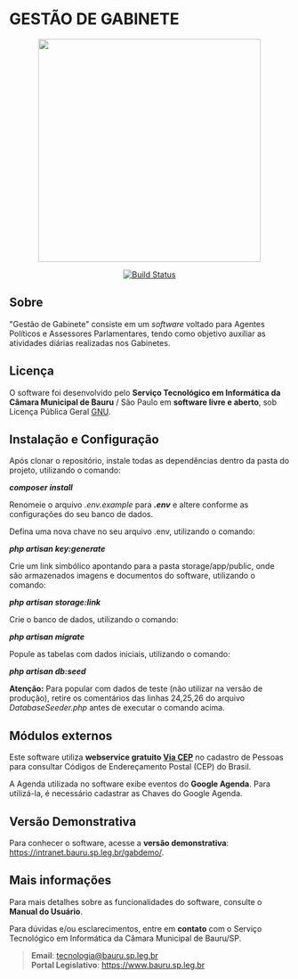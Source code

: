 # GESTÃO DE GABINETE

<p align="center"><img src="https://github.com/tecnologiacmbbauru/gestaodegabinete/blob/main/public/utils/gab-git.png" width="400"></p>

<p align="center">
    <a href="https://travis-ci.org/laravel/framework"><img src="https://travis-ci.org/laravel/framework.svg" alt="Build Status"></a>
</p>

## Sobre

"Gestão de Gabinete" consiste em um <i>software</i> voltado para Agentes Políticos e Assessores Parlamentares, tendo como objetivo auxiliar as atividades diárias realizadas nos Gabinetes.

## Licença
O software foi desenvolvido pelo **Serviço Tecnológico em Informática da Câmara Municipal de Bauru** / São Paulo em **software livre e aberto**, sob Licença Pública Geral [GNU](http://www.gnu.org/licenses/).

## Instalação e Configuração
Após clonar o repositório, instale todas as dependências dentro da pasta do projeto, utilizando o comando:

**<i>composer install</i>**

Renomeie o arquivo <i>.env.example</i> para **<i>.env</i>** e altere conforme as configurações do seu banco de dados.

Defina uma nova chave no seu arquivo .env, utilizando o comando:

**<i>php artisan key:generate</i>**

Crie um link simbólico apontando para a pasta storage/app/public, onde são armazenados imagens e documentos do software, utilizando o comando:

**<i>php artisan storage:link</i>**

Crie o banco de dados, utilizando o comando:

**<i>php artisan migrate</i>**

Popule as tabelas com dados iniciais, utilizando o comando:

**<i>php artisan db:seed</i>**

<b>Atenção:</b> Para popular com dados de teste (não utilizar na versão de produção), retire os comentários das linhas 24,25,26 do arquivo <i>DatabaseSeeder.php</i> antes de executar o comando acima.

## Módulos externos
Este software utiliza **webservice gratuito <a href="https://viacep.com.br/">Via CEP</a>** no cadastro de Pessoas para consultar Códigos de Endereçamento Postal (CEP) do Brasil.

A Agenda utilizada no software exibe eventos do **Google Agenda**. Para utilizá-la, é necessário cadastrar as Chaves do Google Agenda.

## Versão Demonstrativa
Para conhecer o software, acesse a **versão demonstrativa**: https://intranet.bauru.sp.leg.br/gabdemo/.

## Mais informações
Para mais detalhes sobre as funcionalidades do software, consulte o **Manual do Usuário**.

Para  dúvidas  e/ou  esclarecimentos, entre  em **contato**  com  o Serviço  Tecnológico  em  Informática da Câmara  Municipal  de Bauru/SP. 

>**Email**: tecnologia@bauru.sp.leg.br  
>**Portal Legislativo**: https://www.bauru.sp.leg.br

